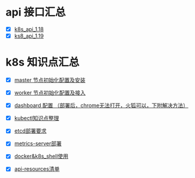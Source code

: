 # api 接口汇总
- [x] [k8s_api_1.18](https://kubernetes.io/docs/reference/generated/kubernetes-api/v1.18/#-strong-api-overview-strong-)
- [x] [ks8_api_1.19](https://kubernetes.io/docs/reference/generated/kubernetes-api/v1.19/#-strong-api-overview-strong-)

# k8s 知识点汇总
- [x] [master 节点初始化配置及安装](https://github.com/bertreyking/k8s/blob/master/k8s/install_masterNode.md)
- [x] [worker 节点初始化配置及接入](https://github.com/bertreyking/k8s/blob/master/k8s/join_workerNodes.md)
- [x] [dashboard 配置 （部署后，chrome无法打开，火狐可以，下附解决方法）](https://github.com/bertreyking/k8s/tree/master/k8s/dashboard)
- [x] [kubectl知识点整理](https://github.com/bertreyking/k8s/blob/master/k8s/kubectl%E7%9F%A5%E8%AF%86%E7%82%B9%E6%95%B4%E7%90%86.md)
- [x] [etcd部署要求](https://github.com/bertreyking/k8s/blob/master/k8s/etcd%E7%A1%AC%E4%BB%B6%E9%85%8D%E7%BD%AE%E5%8F%82%E8%80%83.md)
- [x] [metrics-server部署](https://github.com/bertreyking/k8s/tree/master/k8s/yaml)
- [x] [docker&k8s_shell使用](https://github.com/bertreyking/k8s/blob/master/k8s/define-command-argument-container.md)
- [x] [api-resources清单](https://github.com/bertreyking/k8s/blob/master/k8s/api-resources%E6%B1%87%E6%80%BB/README.md)


